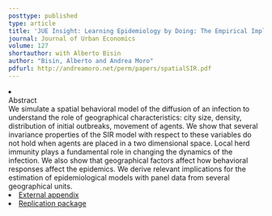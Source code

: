 ```yaml
---
posttype: published
type: article
title: 'JUE Insight: Learning Epidemiology by Doing: The Empirical Implications of a Spatial SIR Model with Behavioral Responses'
journal: Journal of Urban Economics
volume: 127
shortauthor: with Alberto Bisin
author: "Bisin, Alberto and Andrea Moro"
pdfurl: http://andreamoro.net/perm/papers/spatialSIR.pdf
---
```

<li  class="acc_hide">
  <div class="title">Abstract</div>
            We simulate a spatial behavioral model of the
                  diffusion of an infection to understand the role of
                  geographical characteristics: city size, density,
                  distribution of initial outbreaks, movement of agents.
                  We show that several invariance properties of the SIR model with respect to these variables do not hold
                  when agents are placed in a two dimensional space. Local herd immunity plays a fundamental role in changing the dynamics of the
                  infection. We also show that geographical factors affect how
                  behavioral responses affect the epidemics. We derive relevant implications for the estimation of  epidemiological models with panel data from several geographical units.
</li>
<li class='acc_hide pdfli spacepdf'>
  <span class="title"><a href="http://andreamoro.net/perm/papers/spSIR-appendix.pdf" target="_blank">
                  External appendix
                      </a>
  </span>
</li>
<li class='acc_hide codeli spacepdf'>
  <span class="title"><a href="https://github.com/andreamoro-git/BM-Spatial-SIR" target="_blank">
  Replication package
                      </a>
  </span>
</li>
